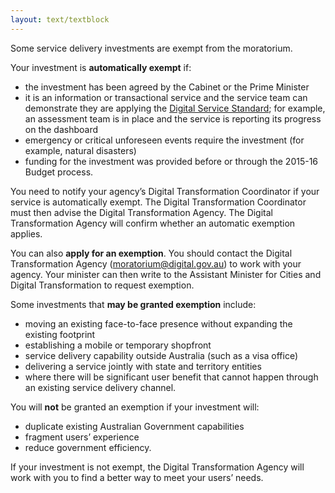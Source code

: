 ```yaml
---
layout: text/textblock
---
```


Some service delivery investments are exempt from the moratorium.

<a name="automatic-exemption"></a>Your investment is **automatically exempt** if:

 - the investment has been agreed by the Cabinet or the Prime Minister
 - it is an information or transactional service and the service team can demonstrate they are applying the [Digital Service Standard](/standard/); for example, an assessment team is in place and the service is reporting its progress on the dashboard
 - emergency or critical unforeseen events require the investment (for example, natural disasters)
 - funding for the investment was provided before or through the 2015-16 Budget process.

You need to notify your agency’s Digital Transformation Coordinator if your service is automatically exempt. The Digital Transformation Coordinator must then advise the Digital Transformation Agency. The Digital Transformation Agency will confirm whether an automatic exemption applies.

You can also **apply for an exemption**. You should contact the Digital Transformation Agency ([moratorium@digital.gov.au](mailto:moratorium@digital.gov.au)) to work with your agency. Your minister can then write to the Assistant Minister for Cities and Digital Transformation to request exemption.

Some investments that **may be granted exemption** include:

 - moving an existing face-to-face presence without expanding the existing footprint
 - establishing a mobile or temporary shopfront
 - service delivery capability outside Australia (such as a visa office)
 - delivering a service jointly with state and territory entities
 - where there will be significant user benefit that cannot happen through an existing service delivery channel.

You will **not** be granted an exemption if your investment will:

 - duplicate existing Australian Government capabilities
 - fragment users’ experience
 - reduce government efficiency.

If your investment is not exempt, the Digital Transformation Agency will work with you to find a better way to meet your users’ needs.
